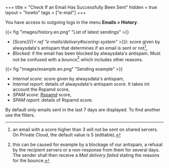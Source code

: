 +++
title = "Check If an Email Has Successfully Been Sent"
hidden = true
layout = "howto"
tags = ["e-mail"]
+++

You have access to outgoing logs in the menu **Emails > History**.

{{< fig "images/history.en.png" "List of latest sendings" >}}

- *[Score]({{< ref "e-mails/delivery#scoring-system" >}})*: score given by alwaysdata's antispam that determines if an email is sent or not[^1],
- *Blocked*: if the email has been blocked by alwaysdata's antispam. Must not be confused with a *bounce*[^2] which includes other reasons.

{{< fig "images/example.en.png" "Sending example" >}}

- *Internal score*: score given by alwaysdata's antispam,
- *Internal report*: details of alwaysdata's antispam score. It takes int account the Rspamd score,
- *SPAM score*: [Rspamd](https://www.rspamd.com/) score,
- *SPAM report*: details of Rspamd score.

By default only emails sent in the last 7 days are displayed. To find another use the filters.

[^1]: an email with a score higher than 3 will not be sent on shared servers. On Private Cloud, the default value is 5 (editable).
[^2]: this can be caused for example by a blockage of our antispam, a refusal by the recipient servers or a non-response from them for several days. The sender shall then receive a *Mail delivery failed* stating the reasons for the bounce.
